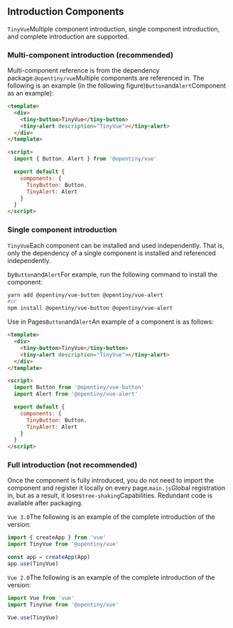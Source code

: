 <!--anchor:on-->

## Introduction Components

`TinyVue`Multiple component introduction, single component introduction, and complete introduction are supported.

### Multi-component introduction (recommended)

Multi-component reference is from the dependency package.`@opentiny/vue`Multiple components are referenced in. The following is an example (in the following figure)`Button`and`Alert`Component as an example):

```html
<template>
  <div>
    <tiny-button>TinyVue</tiny-button>
    <tiny-alert description="TinyVue"></tiny-alert>
  </div>
</template>

<script>
  import { Button, Alert } from '@opentiny/vue'

  export default {
    components: {
      TinyButton: Button,
      TinyAlert: Alert
    }
  }
</script>
```

### Single component introduction

`TinyVue`Each component can be installed and used independently. That is, only the dependency of a single component is installed and referenced independently.

by`Button`and`Alert`For example, run the following command to install the component:

```bash
yarn add @opentiny/vue-button @opentiny/vue-alert
#or
npm install @opentiny/vue-button @opentiny/vue-alert
```

Use in Pages`Button`and`Alert`An example of a component is as follows:

```html
<template>
  <div>
    <tiny-button>TinyVue</tiny-button>
    <tiny-alert description="TinyVue"></tiny-alert>
  </div>
</template>

<script>
  import Button from '@opentiny/vue-button'
  import Alert from '@opentiny/vue-alert'

  export default {
    components: {
      TinyButton: Button,
      TinyAlert: Alert
    }
  }
</script>
```

### Full introduction (not recommended)

Once the component is fully introduced, you do not need to import the component and register it locally on every page.`main.js`Global registration in, but as a result, it loses`tree-shaking`Capabilities. Redundant code is available after packaging.

`Vue 3.0`The following is an example of the complete introduction of the version:

```js
import { createApp } from 'vue'
import TinyVue from '@opentiny/vue'

const app = createApp(App)
app.use(TinyVue)
```

`Vue 2.0`The following is an example of the complete introduction of the version:

```js
import Vue from 'vue'
import TinyVue from '@opentiny/vue'

Vue.use(TinyVue)
```
